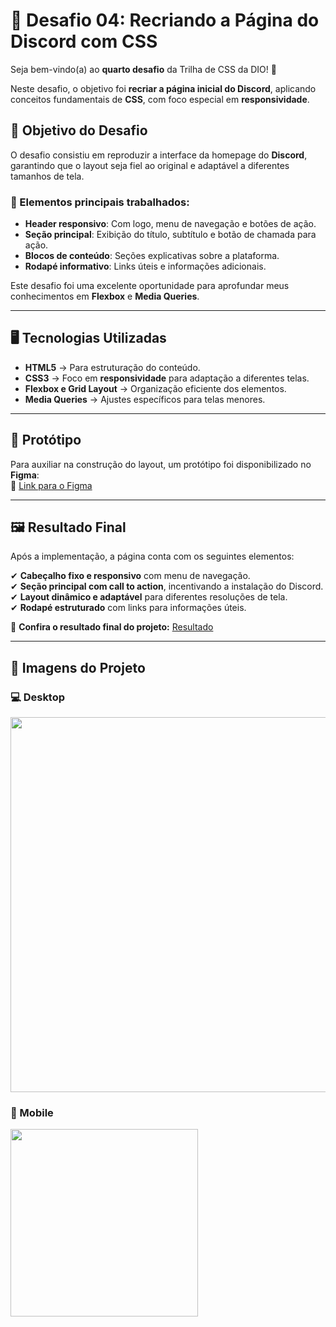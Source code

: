 # 🚀 Desafio 04: Recriando a Página do Discord com CSS  

Seja bem-vindo(a) ao **quarto desafio** da Trilha de CSS da DIO! 🎨  

Neste desafio, o objetivo foi **recriar a página inicial do Discord**, aplicando conceitos fundamentais de **CSS**, com foco especial em **responsividade**.  

## 🎯 Objetivo do Desafio  

O desafio consistiu em reproduzir a interface da homepage do **Discord**, garantindo que o layout seja fiel ao original e adaptável a diferentes tamanhos de tela.

### 🔹 Elementos principais trabalhados:
- **Header responsivo**: Com logo, menu de navegação e botões de ação.  
- **Seção principal**: Exibição do título, subtítulo e botão de chamada para ação.  
- **Blocos de conteúdo**: Seções explicativas sobre a plataforma.  
- **Rodapé informativo**: Links úteis e informações adicionais.  

Este desafio foi uma excelente oportunidade para aprofundar meus conhecimentos em **Flexbox** e **Media Queries**.  

---

## 🖥️ Tecnologias Utilizadas  

- **HTML5** → Para estruturação do conteúdo.  
- **CSS3** → Foco em **responsividade** para adaptação a diferentes telas.  
- **Flexbox e Grid Layout** → Organização eficiente dos elementos.  
- **Media Queries** → Ajustes específicos para telas menores.  

---

## 🎨 Protótipo  

Para auxiliar na construção do layout, um protótipo foi disponibilizado no **Figma**:  
🔗 [Link para o Figma](https://www.figma.com/design/NRBYrG5d4DSzObv7dpTqoM/Desafio-Responsividade---DIO?node-id=1-56&t=W88e5EGNfuSWfQlN-0) 

---

## 🖼️ Resultado Final  

Após a implementação, a página conta com os seguintes elementos:  

✔ **Cabeçalho fixo e responsivo** com menu de navegação.  
✔ **Seção principal com call to action**, incentivando a instalação do Discord.  
✔ **Layout dinâmico e adaptável** para diferentes resoluções de tela.  
✔ **Rodapé estruturado** com links para informações úteis.  

🔗 **Confira o resultado final do projeto:** 
[Resultado](https://nicolyjjang.github.io/discord/)

---

## 📸 Imagens do Projeto  

### 💻 Desktop  
<img src="https://github.com/user-attachments/assets/93e2e41e-b94f-47d4-a30f-3afe867db214" width="600">

### 📱 Mobile  
<img src="https://github.com/user-attachments/assets/ec76da4b-8164-4e63-b7c9-bbe3c706ddf9" width="300">

